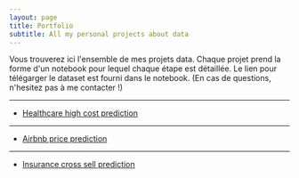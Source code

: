 ```yaml
---
layout: page
title: Portfolio
subtitle: All my personal projects about data
---
```

Vous trouverez ici l'ensemble de mes projets data. 
Chaque projet prend la forme d'un notebook pour lequel chaque étape est détaillée. 
Le lien pour télégarger le dataset est fourni dans le notebook. 
(En cas de questions, n'hesitez pas à me contacter !)

-----

- [Healthcare high cost prediction](https://natsunami.github.io/website/Portfolio/healthcare-cost-prediction/Healthcare%20cost%20prediction.html)

-----

- [Airbnb price prediction](https://natsunami.github.io/website/Portfolio/Airbnb/Airbnb-paris-Price-Prediction.html)

-----

- [Insurance cross sell prediction](https://natsunami.github.io/website/Portfolio/Insurance-cost-sell-prediction/insurance_cross_sell_prediction.html)
